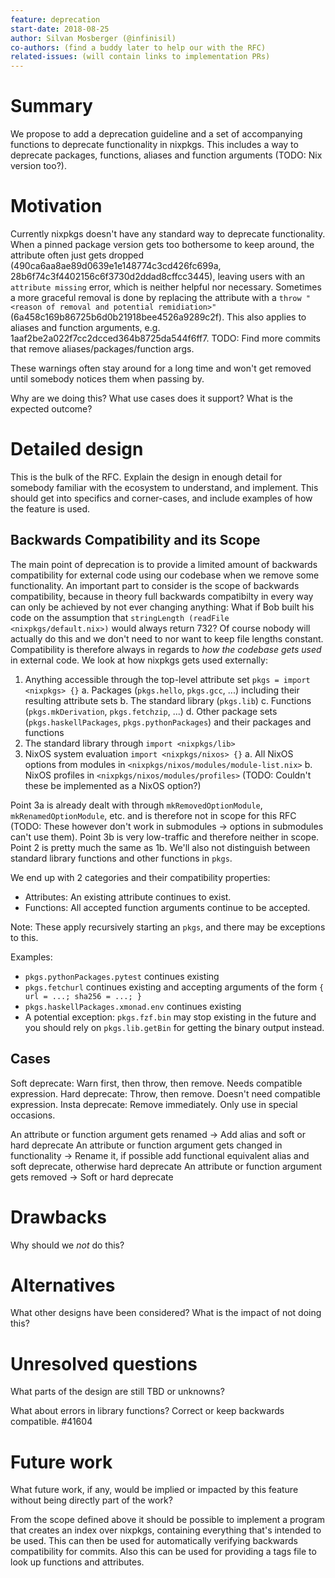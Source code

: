 ```yaml
---
feature: deprecation
start-date: 2018-08-25
author: Silvan Mosberger (@infinisil)
co-authors: (find a buddy later to help our with the RFC)
related-issues: (will contain links to implementation PRs)
---
```


# Summary
[summary]: #summary

We propose to add a deprecation guideline and a set of accompanying functions to deprecate functionality in nixpkgs. This includes a way to deprecate packages, functions, aliases and function arguments (TODO: Nix version too?).

# Motivation
[motivation]: #motivation

Currently nixpkgs doesn't have any standard way to deprecate functionality. When a pinned package version gets too bothersome to keep around, the attribute often just gets dropped (490ca6aa8ae89d0639e1e148774c3cd426fc699a, 28b6f74c3f4402156c6f3730d2ddad8cffcc3445), leaving users with an `attribute missing` error, which is neither helpful nor necessary. Sometimes a more graceful removal is done by replacing the attribute with a `throw "<reason of removal and potential remidiation>"` (6a458c169b86725b6d0b21918bee4526a9289c2f). This also applies to aliases and function arguments, e.g. 1aaf2be2a022f7cc2dcced364b8725da544f6ff7. TODO: Find more commits that remove aliases/packages/function args.

These warnings often stay around for a long time and won't get removed until somebody notices them when passing by.

Why are we doing this? What use cases does it support? What is the expected
outcome?

# Detailed design
[design]: #detailed-design

This is the bulk of the RFC. Explain the design in enough detail for somebody
familiar with the ecosystem to understand, and implement.  This should get
into specifics and corner-cases, and include examples of how the feature is
used.

## Backwards Compatibility and its Scope

The main point of deprecation is to provide a limited amount of backwards compatibility for external code using our codebase when we remove some functionality. An important part to consider is the scope of backwards compatibility, because in theory full backwards compatibilty in every way can only be achieved by not ever changing anything: What if Bob built his code on the assumption that `stringLength (readFile <nixpkgs/default.nix>)` would always return 732? Of course nobody will actually do this and we don't need to nor want to keep file lengths constant. Compatibility is therefore always in regards to *how the codebase gets used* in external code. We look at how nixpkgs gets used externally:

1. Anything accessible through the top-level attribute set `pkgs = import <nixpkgs> {}`
  a. Packages (`pkgs.hello`, `pkgs.gcc`, ...) including their resulting attribute sets
  b. The standard library (`pkgs.lib`)
  c. Functions (`pkgs.mkDerivation`, `pkgs.fetchzip`, ...)
  d. Other package sets (`pkgs.haskellPackages`, `pkgs.pythonPackages`) and their packages and functions
2. The standard library through `import <nixpkgs/lib>`
3. NixOS system evaluation `import <nixpkgs/nixos> {}`
  a. All NixOS options from modules in `<nixpkgs/nixos/modules/module-list.nix>`
  b. NixOS profiles in `<nixpkgs/nixos/modules/profiles>` (TODO: Couldn't these be implemented as a NixOS option?)

Point 3a is already dealt with through `mkRemovedOptionModule`, `mkRenamedOptionModule`, etc. and is therefore not in scope for this RFC (TODO: These however don't work in submodules -> options in submodules can't use them). Point 3b is very low-traffic and therefore neither in scope. Point 2 is pretty much the same as 1b. We'll also not distinguish between standard library functions and other functions in `pkgs`.

We end up with 2 categories and their compatibility properties:

- Attributes: An existing attribute continues to exist.
- Functions: All accepted function arguments continue to be accepted.

Note: These apply recursively starting an `pkgs`, and there may be exceptions to this.

Examples:
- `pkgs.pythonPackages.pytest` continues existing
- `pkgs.fetchurl` continues existing and accepting arguments of the form `{ url = ...; sha256 = ...; }`
- `pkgs.haskellPackages.xmonad.env` continues existing
- A potential exception: `pkgs.fzf.bin` may stop existing in the future and you should rely on `pkgs.lib.getBin` for getting the binary output instead.

## Cases

Soft deprecate: Warn first, then throw, then remove. Needs compatible expression.
Hard deprecate: Throw, then remove. Doesn't need compatible expression.
Insta deprecate: Remove immediately. Only use in special occasions.

An attribute or function argument gets renamed -> Add alias and soft or hard deprecate
An attribute or function argument gets changed in functionality -> Rename it, if possible add functional equivalent alias and soft deprecate, otherwise hard deprecate
An attribute or function argument gets removed -> Soft or hard deprecate


# Drawbacks
[drawbacks]: #drawbacks

Why should we *not* do this?

# Alternatives
[alternatives]: #alternatives

What other designs have been considered? What is the impact of not doing this?

# Unresolved questions
[unresolved]: #unresolved-questions

What parts of the design are still TBD or unknowns?

What about errors in library functions? Correct or keep backwards compatible. #41604

# Future work
[future]: #future-work

What future work, if any, would be implied or impacted by this feature
without being directly part of the work?

From the scope defined above it should be possible to implement a program that creates an index over nixpkgs, containing everything that's intended to be used. This can then be used for automatically verifying backwards compatibility for commits. Also this can be used for providing a tags file to look up functions and attributes.
